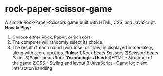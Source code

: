 # rock-paper-scissor-game
 A simple Rock-Paper-Scissors game built with HTML, CSS, and JavaScript.
**How to Play:**
1) Choose either Rock, Paper, or Scissors. 
2) The computer will randomly select its choice.
3) The result of each round (win, lose, or draw) is displayed immediately, along with score updates.
**Rules:**
 1)Rock beats Scissors
 2)Scissors beats Paper
 3)Paper beats Rock
**Technologies Used:**
 1)HTML - Structure of the game
 2)CSS - Styling and layout
 3)JavaScript - Game logic and interaction handling
